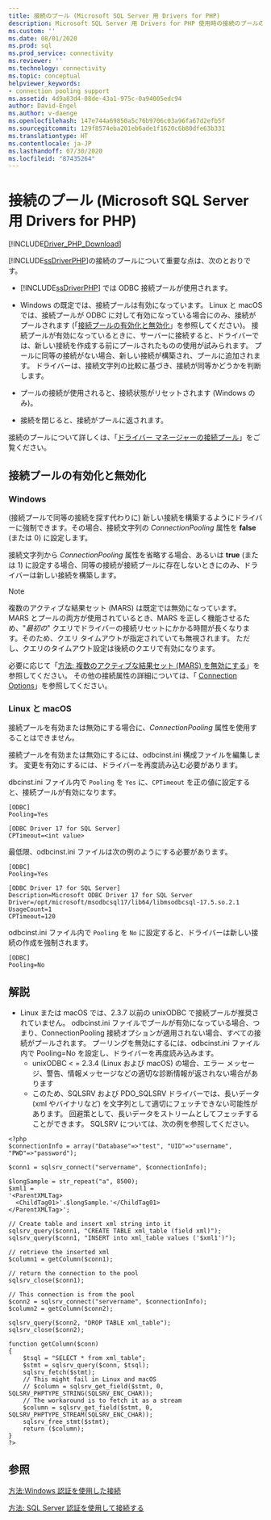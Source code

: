 ```yaml
---
title: 接続のプール (Microsoft SQL Server 用 Drivers for PHP)
description: Microsoft SQL Server 用 Drivers for PHP 使用時の接続のプールの詳細と、オペレーティング システムによって動作が異なる場合があることについて説明します。
ms.custom: ''
ms.date: 08/01/2020
ms.prod: sql
ms.prod_service: connectivity
ms.reviewer: ''
ms.technology: connectivity
ms.topic: conceptual
helpviewer_keywords:
- connection pooling support
ms.assetid: 4d9a83d4-08de-43a1-975c-0a94005edc94
author: David-Engel
ms.author: v-daenge
ms.openlocfilehash: 147e744a69850a5c76b9706c03a96fa67d2efb5f
ms.sourcegitcommit: 129f8574eba201eb6ade1f1620c6b80dfe63b331
ms.translationtype: HT
ms.contentlocale: ja-JP
ms.lasthandoff: 07/30/2020
ms.locfileid: "87435264"
---
```

# <a name="connection-pooling-microsoft-drivers-for-php-for-sql-server"></a>接続のプール (Microsoft SQL Server 用 Drivers for PHP)
[!INCLUDE[Driver_PHP_Download](../../includes/driver_php_download.md)]

[!INCLUDE[ssDriverPHP](../../includes/ssdriverphp_md.md)]の接続のプールについて重要な点は、次のとおりです。  
  
-   [!INCLUDE[ssDriverPHP](../../includes/ssdriverphp_md.md)] では ODBC 接続プールが使用されます。  
  
-   Windows の既定では、接続プールは有効になっています。 Linux と macOS では、接続プールが ODBC に対して有効になっている場合にのみ、接続がプールされます (「[接続プールの有効化と無効化](#enablingdisabling-connection-pooling)」を参照してください)。 接続プールが有効になっているときに、サーバーに接続すると、ドライバーでは、新しい接続を作成する前にプールされたものの使用が試みられます。 プールに同等の接続がない場合、新しい接続が構築され、プールに追加されます。 ドライバーは、接続文字列の比較に基づき、接続が同等かどうかを判断します。  
  
-   プールの接続が使用されると、接続状態がリセットされます (Windows のみ)。  
  
-   接続を閉じると、接続がプールに返されます。  
  
接続のプールについて詳しくは、「[ドライバー マネージャーの接続プール](../../odbc/reference/develop-app/driver-manager-connection-pooling.md)」をご覧ください。  
  
## <a name="enablingdisabling-connection-pooling"></a>接続プールの有効化と無効化
### <a name="windows"></a>Windows
(接続プールで同等の接続を探す代わりに) 新しい接続を構築するようにドライバーに強制できます。その場合、接続文字列の *ConnectionPooling* 属性を **false** (または 0) に設定します。  
  
接続文字列から *ConnectionPooling* 属性を省略する場合、あるいは **true** (または 1) に設定する場合、同等の接続が接続プールに存在しないときにのみ、ドライバーは新しい接続を構築します。  

> [!NOTE]  
> 複数のアクティブな結果セット (MARS) は既定では無効になっています。 MARS とプールの両方が使用されているとき、MARS を正しく機能させるため、"*最初の*" クエリでドライバーの接続リセットにかかる時間が長くなります。そのため、クエリ タイムアウトが指定されていても無視されます。 ただし、クエリのタイムアウト設定は後続のクエリで有効になります。
  
必要に応じて「[方法: 複数のアクティブな結果セット (MARS) を無効にする](../../connect/php/how-to-disable-multiple-active-resultsets-mars.md)」を参照してください。 その他の接続属性の詳細については、「 [Connection Options](../../connect/php/connection-options.md)」を参照してください。  

### <a name="linux-and-macos"></a>Linux と macOS
接続プールを有効または無効にする場合に、*ConnectionPooling* 属性を使用することはできません。 

接続プールを有効または無効にするには、odbcinst.ini 構成ファイルを編集します。 変更を有効にするには、ドライバーを再度読み込む必要があります。

dbcinst.ini ファイル内で `Pooling` を `Yes` に、`CPTimeout` を正の値に設定すると、接続プールが有効になります。 
```
[ODBC]
Pooling=Yes

[ODBC Driver 17 for SQL Server]
CPTimeout=<int value>
```
  
最低限、odbcinst.ini ファイルは次の例のようにする必要があります。

```
[ODBC]
Pooling=Yes

[ODBC Driver 17 for SQL Server]
Description=Microsoft ODBC Driver 17 for SQL Server
Driver=/opt/microsoft/msodbcsql17/lib64/libmsodbcsql-17.5.so.2.1
UsageCount=1
CPTimeout=120
```

odbcinst.ini ファイル内で `Pooling` を `No` に設定すると、ドライバーは新しい接続の作成を強制されます。
```
[ODBC]
Pooling=No
```

## <a name="remarks"></a>解説
- Linux または macOS では、2.3.7 以前の unixODBC で接続プールが推奨されていません。 odbcinst.ini ファイルでプールが有効になっている場合、つまり、ConnectionPooling 接続オプションが適用されない場合、すべての接続がプールされます。 プーリングを無効にするには、odbcinst.ini ファイル内で Pooling=No を設定し、ドライバーを再度読み込みます。 
  - unixODBC < = 2.3.4 (Linux および macOS) の場合、エラー メッセージ、警告、情報メッセージなどの適切な診断情報が返されない場合があります
  - このため、SQLSRV および PDO_SQLSRV ドライバーでは、長いデータ (xml やバイナリなど) を文字列として適切にフェッチできない可能性があります。 回避策として、長いデータをストリームとしてフェッチすることができます。 SQLSRV については、次の例を参照してください。

```
<?php
$connectionInfo = array("Database"=>"test", "UID"=>"username", "PWD"=>"password");

$conn1 = sqlsrv_connect("servername", $connectionInfo);

$longSample = str_repeat("a", 8500);
$xml1 = 
'<ParentXMLTag>
  <ChildTag01>'.$longSample.'</ChildTag01>
</ParentXMLTag>';

// Create table and insert xml string into it
sqlsrv_query($conn1, "CREATE TABLE xml_table (field xml)");
sqlsrv_query($conn1, "INSERT into xml_table values ('$xml1')");

// retrieve the inserted xml
$column1 = getColumn($conn1);

// return the connection to the pool
sqlsrv_close($conn1);

// This connection is from the pool
$conn2 = sqlsrv_connect("servername", $connectionInfo);
$column2 = getColumn($conn2);

sqlsrv_query($conn2, "DROP TABLE xml_table");
sqlsrv_close($conn2);

function getColumn($conn)
{
    $tsql = "SELECT * from xml_table";
    $stmt = sqlsrv_query($conn, $tsql);
    sqlsrv_fetch($stmt);
    // This might fail in Linux and macOS
    // $column = sqlsrv_get_field($stmt, 0, SQLSRV_PHPTYPE_STRING(SQLSRV_ENC_CHAR));
    // The workaround is to fetch it as a stream
    $column = sqlsrv_get_field($stmt, 0, SQLSRV_PHPTYPE_STREAM(SQLSRV_ENC_CHAR));
    sqlsrv_free_stmt($stmt);
    return ($column);
}
?>
```


## <a name="see-also"></a>参照  
[方法:Windows 認証を使用した接続](../../connect/php/how-to-connect-using-windows-authentication.md)

[方法: SQL Server 認証を使用して接続する](../../connect/php/how-to-connect-using-sql-server-authentication.md)  
  
